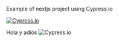 Example of nextjs project using Cypress.io

<!---Start place for the badge -->
[![Cypress.io](https://img.shields.io/badge/tested%20with-Cypress-04C38E.svg)](https://www.cypress.io/)

<!---End place for the badge -->
Hola y adiós
![Cypress.io](https://openclipart.org/image/800px/161515)